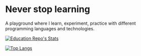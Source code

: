 # Never stop learning

A playground where I learn, experiment, practice with different programming languages and technologies.

[![Education Repo's Stats](https://github-readme-stats.vercel.app/api?username=deadBlueShark&hide=stars,issues,contribs&show=reviews,discussions_started,discussions_answered,prs_merged&show_icons=true&theme=tokyonight&custom_title=Education%20Repo%27s%20Stats)](https://github.com/anuraghazra/github-readme-stats)

[![Top Langs](https://github-readme-stats.vercel.app/api/top-langs/?username=deadBlueShark&size_weight=0.5&count_weight=0.5&langs_count=100&layout=compact&card_width=467)](https://github.com/anuraghazra/github-readme-stats)
